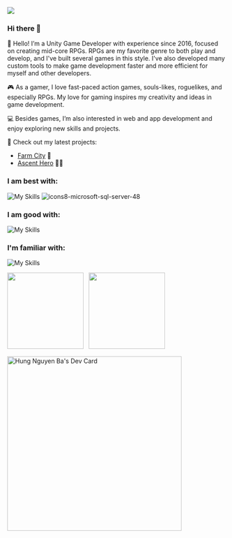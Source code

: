 ![](https://komarev.com/ghpvc/?username=nbhung100914&color=blueviolet&style=flat-square)

### Hi there 👋

👋 Hello! I’m a Unity Game Developer with experience since 2016, focused on creating mid-core RPGs. RPGs are my favorite genre to both play and develop, and I've built several games in this style. I've also developed many custom tools to make game development faster and more efficient for myself and other developers.

🎮 As a gamer, I love fast-paced action games, souls-likes, roguelikes, and especially RPGs. My love for gaming inspires my creativity and ideas in game development.

💻 Besides games, I’m also interested in web and app development and enjoy exploring new skills and projects.

🔭 Check out my latest projects:
- [Farm City](https://play.google.com/store/apps/details?id=com.citybay.farming.citybuilding) 🏡
- [Ascent Hero](https://play.google.com/store/apps/details?id=com.zenstone.ascenthero) 🦸‍♂️

### I am best with:
![My Skills](https://skillicons.dev/icons?i=unity,cs,mysql&theme=dark)
![icons8-microsoft-sql-server-48](https://github.com/hnb-rabear/hnb-rabear/assets/9100041/600f0b05-c1c8-4c97-945a-ff8e7dfe21f8)

### I am good with:
![My Skills](https://skillicons.dev/icons?i=js,nodejs,ts,mongodb&theme=dark)

### I'm familiar with:
![My Skills](https://skillicons.dev/icons?i=php,react,nextjs,tailwind,prisma,redis&theme=dark)

<p>
    <img height=175 src="https://github-readme-stats.vercel.app/api?username=hnb-rabear&show_icons=true&count_private=true&theme=dark" />&nbsp;&nbsp;
    <img height=175 src="https://github-readme-stats.vercel.app/api/top-langs/?username=hnb-rabear&layout=compact&theme=dark" />&nbsp;&nbsp;
</p>

<a href="https://app.daily.dev/rabear"><img src="https://api.daily.dev/devcards/e6f60615faf34caea03c1ad9f8f99419.png?r=qm1" width="400" alt="Hung Nguyen Ba's Dev Card"/></a>
